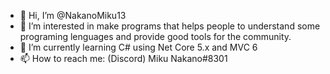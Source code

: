 - 👋 Hi, I’m @NakanoMiku13
- 👀 I’m interested in make programs that helps people to understand some programing lenguages and provide good tools for the community.
- 🌱 I’m currently learning C# using Net Core 5.x and MVC 6
- 📫 How to reach me:
(Discord) Miku Nakano#8301

<!---
NakanoMiku13/NakanoMiku13 is a ✨ special ✨ repository because its `README.md` (this file) appears on your GitHub profile.
You can click the Preview link to take a look at your changes.
--->
